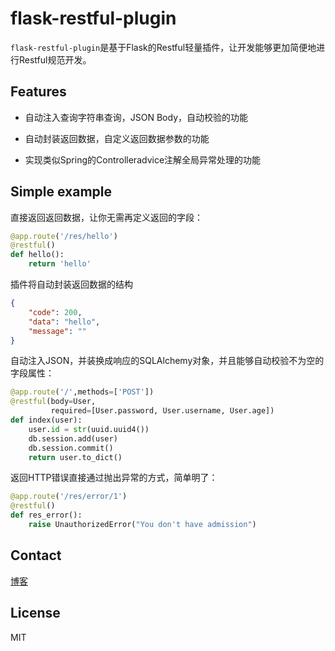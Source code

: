 # flask-restful-plugin

`flask-restful-plugin`是基于Flask的Restful轻量插件，让开发能够更加简便地进行Restful规范开发。

## Features

- 自动注入查询字符串查询，JSON Body，自动校验的功能

- 自动封装返回数据，自定义返回数据参数的功能

- 实现类似Spring的Controlleradvice注解全局异常处理的功能

## Simple example

直接返回返回数据，让你无需再定义返回的字段：

```python
@app.route('/res/hello')
@restful()
def hello():
    return 'hello'
```

插件将自动封装返回数据的结构

```json
{
    "code": 200,
    "data": "hello",
    "message": ""
}
```

自动注入JSON，并装换成响应的SQLAlchemy对象，并且能够自动校验不为空的字段属性：

```python
@app.route('/',methods=['POST'])
@restful(body=User,
         required=[User.password, User.username, User.age])
def index(user):
    user.id = str(uuid.uuid4())
    db.session.add(user)
    db.session.commit()
    return user.to_dict()
```

返回HTTP错误直接通过抛出异常的方式，简单明了：

```python
@app.route('/res/error/1')
@restful()
def res_error():
    raise UnauthorizedError("You don't have admission")
```

## Contact

[博客](https://pushy.site)

## License

MIT
